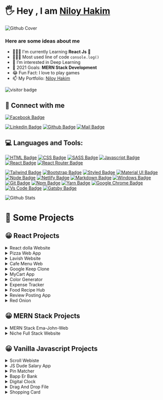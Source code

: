 # 🖐 Hey , I am [Niloy Hakim](https://clever-shaw-613dc4.netlify.app/)


![Github Cover](react-banner.jpg)
### Here are some ideas about me

- 🙅🏻‍♂️ I'm currently Learning **React Js** 🥰                 
- 👨🏻‍💻 Most used line of code `console.log()`
- 👀 I’m interested in Deep Learning
- 🎯 2021 Goals: **MERN Stack Development**
- 😂 Fun Fact: I love to play games
- 📫 My Portfolio: [Niloy Hakim](https://relaxed-meninsky-a99232.netlify.app/)

![visitor badge](https://visitor-badge.laobi.icu/badge?page_id=Niloynh.visitor-badge&left_color=red&right_color=green&left_text=Hello%20Visitors)

<!-- ![Profile Follower Count](https://img.shields.io/github/followers/Niloynh.svg?style=for-the-badge&logo=github&label=Follower&maxAge=2592000) -->



## 🤠 Connect with me



[![Facebook Badge](https://img.shields.io/badge/Facebook-1877F2?style=for-the-badge&logo=facebook&logoColor=white)](https://web.facebook.com/niloynhkr)
<!-- [![Instagram Badge](https://img.shields.io/badge/Instagram-E4405F?style=for-the-badge&logo=instagram&logoColor=white)](https://instagram.com/smabtahinoor) -->
[![Linkedin Badge](https://img.shields.io/badge/LinkedIn-0077B5?style=for-the-badge&logo=linkedin&logoColor=white)](https://www.linkedin.com/in/niloy-hakim-68b1ba228/)
[![Github Badge](https://img.shields.io/badge/GitHub-100000?style=for-the-badge&logo=github&logoColor=white)](https://github.com/Niloynh)
[![Mail Badge](https://img.shields.io/badge/Gmail-D14836?style=for-the-badge&logo=gmail&logoColor=white)](niloyhakim09@gmail.com)


## 💻 Languages and Tools:



[![HTML Badge](https://img.shields.io/badge/HTML5-E34F26?style=for-the-badge&logo=html5&logoColor=white)](https://github.com/Niloynh)
[![CSS Badge](https://img.shields.io/badge/CSS3-1572B6?style=for-the-badge&logo=css3&logoColor=white)](https://github.com/Niloynh)
[![SASS Badge](https://img.shields.io/badge/Sass-CC6699?style=for-the-badge&logo=sass&logoColor=white)](https://github.com/Niloynh)
[![Javascript Badge](https://img.shields.io/badge/JavaScript-F7DF1E?style=for-the-badge&logo=javascript&logoColor=black)](https://github.com/Niloynh)
[![React Badge](https://img.shields.io/badge/React-20232A?style=for-the-badge&logo=react&logoColor=61DAFB)](https://github.com/Niloynh)
[![React Router Badge](https://img.shields.io/badge/React_Router-CA4245?style=for-the-badge&logo=react-router&logoColor=white)](https://github.com/Niloynh)
<!-- [![Next Badge](https://img.shields.io/badge/NextJS-000?style=for-the-badge&logo=nextjs&logoColor=61DAFB)](https://github.com/Niloynh) -->
[![Tailwind Badge](https://img.shields.io/badge/Tailwind_CSS-38B2AC?style=for-the-badge&logo=tailwind-css&logoColor=white)](https://github.com/Niloynh)
[![Bootstrap Badge](https://img.shields.io/badge/Bootstrap-563D7C?style=for-the-badge&logo=bootstrap&logoColor=white)](https://github.com/Niloynh)
[![Styled Badge](https://img.shields.io/badge/styled--components-DB7093?style=for-the-badge&logo=styled-components&logoColor=white)](https://github.com/Niloynh)
[![Material UI Badge](https://img.shields.io/badge/Material--UI-0081CB?style=for-the-badge&logo=material-ui&logoColor=white)](https://github.com/Niloynh)
[![Node Badge](https://img.shields.io/badge/Node.js-43853D?style=for-the-badge&logo=node.js&logoColor=white)](https://github.com/Niloynh)
[![Netlify Badge](https://img.shields.io/badge/Netlify-00C7B7?style=for-the-badge&logo=netlify&logoColor=white)](https://github.com/Niloynh)
[![Markdown Badge](https://img.shields.io/badge/Markdown-000000?style=for-the-badge&logo=markdown&logoColor=white)](https://github.com/Niloynh)
[![Windows Badge](https://img.shields.io/badge/Windows-0078D6?style=for-the-badge&logo=windows&logoColor=white)](https://github.com/Niloynh)
[![Git Badge](https://img.shields.io/badge/git-f34f29?style=for-the-badge&logo=git&logoColor=white)](https://github.com/Niloynh)
[![Npm Badge](https://img.shields.io/badge/npm-d7141a?style=for-the-badge&logo=npm&logoColor=white)](https://github.com/Niloynh)
[![Yarn Badge](https://img.shields.io/badge/yarn-0078D6?style=for-the-badge&logo=yarn&logoColor=white)](https://github.com/Niloynh)
[![Google Chrome Badge](https://img.shields.io/badge/google_chrome-556532?style=for-the-badge&logo=googlechrome&logoColor=white)](https://github.com/Niloynh)
[![Vs Code Badge](https://img.shields.io/badge/Visual_Studio_Code-0078D6?style=for-the-badge&logo=visualstudiocode&logoColor=white)](https://github.com/Niloynh)
[![Gatsby Badge](https://img.shields.io/badge/Gatsby-0078D6?style=for-the-badge&logo=Gatsby&logoColor=white)](https://github.com/Niloynh)


<!-- ![GitHub stats](https://github-readme-stats.vercel.app/api?username=Niloynh&show_icons=true&theme=radical) -->
![Github Stats](https://github-readme-stats.vercel.app/api/top-langs/?username=Niloynh)


# 🚀 Some Projects

## 😀 React Projects
<details>
<summary>React dolla Website</summary>

1. Live Demo : https://hardcore-nobel-76ff9a.netlify.app/
2. Github Code: https://github.com/Niloynh/react-dolla-website
3. Technology : ReactJS, Styled-Components, React-Scroll
![Screenshot_5](https://user-images.githubusercontent.com/86623303/145669320-82fbd1e7-8fbc-42ff-8efa-90bf3a5cf59c.png)
</details>

<details>
<summary>Pizza Web App</summary>

1. Live Demo : https://competent-noether-3f6a17.netlify.app/
2. Github Code: https://github.com/Niloynh/pizza-web-app
3. Technology : ReactJS, Styled-Components, React-Icons
![Screenshot_6](https://user-images.githubusercontent.com/86623303/145669497-f947fa28-bceb-4c21-90f9-49e16fc3103b.png)

</details>


<details>
<summary>Lavish Website</summary>

1. Live Demo : https://lavish-web.web.app/
2. Github Code: https://github.com/Niloynh/lavish-website
3. Technology : React-Hooks, React-Icons and React-Router
![Screenshot_7](https://user-images.githubusercontent.com/86623303/145669647-6287205b-d44f-45e9-9b33-906682a601e1.png)
</details>


<details>
<summary>Cafe Menu Web</summary>
  
1. Live Demo : https://gifted-lewin-873f8f.netlify.app/
2. Github Code: https://github.com/Niloynh/cafe-menu-app
3. Technology : React Hooks, Css, React.js
![Screenshot_8](https://user-images.githubusercontent.com/86623303/145669783-95d50606-cf48-44c2-b415-5af7e23dfed4.png)
</details>

<details>
<summary>Google Keep Clone</summary>
  
1. Live Demo : https://kind-johnson-b6bbbd.netlify.app/
2. Github Code: https://github.com/Niloynh/google-keep-clone
3. Technology : Css, React.js
![Screenshot_19](https://user-images.githubusercontent.com/86623303/145701725-b8a7d13a-8e8c-43df-94f0-1a5114de3038.png)
</details>

<details>
<summary>MyCart App</summary>
  
1. Live Demo : https://keen-golick-4072f5.netlify.app/
2. Github Code: https://github.com/Niloynh/my-cart-app
3. Technology : React Hooks, Css, React.js
![Screenshot_9](https://user-images.githubusercontent.com/86623303/145669848-0b8c6982-e0c1-48cd-a075-4ca02b625e2e.png)
</details>
  
<details>
<summary>Color Generator</summary>
  
1. Live Demo : https://festive-einstein-6b3e32.netlify.app/
2. Github Code: https://github.com/Niloynh/colour-generator
3. Technology : React Hooks, values.js, React.js
![Screenshot_10](https://user-images.githubusercontent.com/86623303/145669925-3a4e1399-e0b6-4194-a97e-54fa1aa999c3.png)
</details>


<details>
<summary>Expense Tracker</summary>

1. Live Demo : https://weather-app-6c64e.web.app/
2. Github Code: https://github.com/Niloynh/expense-tracker-app
3. Technology : React Hooks, React.js
![Screenshot_11](https://user-images.githubusercontent.com/86623303/145670013-4c96c48d-427c-4e31-a2a2-d841f29c6339.png)
</details>


<details>
<summary>Food Recipe Hub</summary>

1. Live Demo : https://thirsty-kowalevski-3c9351.netlify.app/
2. Github Code: https://github.com/Niloynh/food-recipe-app
3. Technology : REST APIs, React Hooks, Axios, React.js
![Screenshot_12](https://user-images.githubusercontent.com/86623303/145670107-71d67970-6cec-40b2-9175-4fb6872b6065.png)
</details>

<details>
<summary>Review Posting App</summary>

1. Live Demo : https://dazzling-turing-80b1cd.netlify.app/
2. Github Code: https://github.com/Niloynh/review-posting-app
4. Technology : React Js, Nanoid
![Screenshot_38](https://user-images.githubusercontent.com/86623303/146678363-3f8589cc-0faf-44bf-9dc5-be837aceebd6.png)
</details>

<details>

<summary>Red Onion</summary>

1. Live Demo : https://trusting-roentgen-ff99a4.netlify.app/
2. Github Code: https://github.com/Niloynh/Red-Onion
3. Technology : REST APIs, React Hooks, React Router Dom, React Bootstrap, React.js
![Screenshot_16](https://user-images.githubusercontent.com/86623303/145671158-4b3fd1d6-9d19-4dc7-a033-a6aeacc4a915.png)
</details>

## 😀 MERN Stack Projects
<details>
<summary>MERN Stack Ema-John-Web</summary>
  
1. MERN Stack Ema-John Live Link : https://simple-react-authenticat-ecd2c.web.app/
2. MERN Stack Ema-John Client : https://github.com/Niloynh/Ema-John-Client-code
3. MERN Stack Ema-John Server Link: https://github.com/Niloynh/Ema-John-Server-code
4. Technologies: React JS, Node JS, Express JS, MongoDB, Firebase etc...
![Screenshot_13](https://user-images.githubusercontent.com/86623303/145670361-1a23f5ed-bc79-4da4-a8f9-0f81530155d3.png)

</details>

<details>
<summary>Niche Full Stack Website</summary>
  
1. Niche Live Link : https://final-assignment-d018c.web.app/
2. Niche Solo Client : https://github.com/Niloynh/niche-client-code
3. Niche Server Link: https://github.com/Niloynh/niche-server-code
4. Technologies: React JS, Node JS, Express JS, MongoDB, Bootstrap, Firebase etc...
![Screenshot_14](https://user-images.githubusercontent.com/86623303/145670592-ecbecfef-e84e-4df2-a389-ff865d420f27.png)

</details>

## 😀 Vanilla Javascript Projects
<details>
<summary>Scroll Webiste</summary>

1. Live Demo: https://niloynh.github.io/html-css-javascript-website/index.html
2. Github Code: https://github.com/Niloynh/html-css-javascript-website
3. Technology : Html, Css, Vaniila JS
![Screenshot_24](https://user-images.githubusercontent.com/86623303/145827166-facbeeb9-5c4a-4bf6-842e-dfae91cb1812.png)

</details>
<details>
<summary>JS Dude Salary App</summary>

1. Live Demo: https://distracted-noyce-f8c6a8.netlify.app/
2. Github Code: https://github.com/Niloynh/Salary-App
3. Technology : Vaniila JS
</details>


<details>
<summary>Pin Matcher</summary>

1. Live Demo: https://cocky-edison-1c021d.netlify.app/
2. Github Code: https://github.com/Niloynh/Pin-Matcher
3. Technology : Vaniila JS
</details>

<details>
<summary>Bapp Er Bank</summary>

1. Live Demo: https://cranky-brahmagupta-6e62cd.netlify.app/
2. Github Code: https://github.com/Niloynh/Bapp-er-Bank Email:::baap@bank.com Pass:::secretinfo
3. Technology : Vaniila JS
</details>

<details>
<summary>Digital Clock</summary>

1. Live Demo: https://niloynh.github.io/digital-clock/index.html
2. Github Code: https://github.com/Niloynh/digital-clock
3. Technology : Vaniila JS
</details>

<details>
<summary>Drag And Drop File</summary>

1. Live Demo: https://niloynh.github.io/drag-drop-file/index.html
2. Github Code: https://github.com/Niloynh/drag-drop-file
3. Technology : Vaniila JS
</details>

<details>
<summary>Shopping Card</summary>

1. Live Demo: https://pensive-mahavira-a72f3e.netlify.app/
2. Github Code: https://github.com/Niloynh/Shoping-Cart
3. Technology : Vaniila JS
</details>


